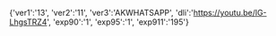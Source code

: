 {'ver1':'13', 'ver2':'11', 'ver3':'AKWHATSAPP', 'dli':'https://youtu.be/lG-LhgsTRZ4', 'exp90':'1', 'exp95':'1', 'exp911':'195'}
